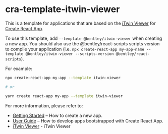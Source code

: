 # cra-template-itwin-viewer

This is a template for applications that are based on the [iTwin Viewer](https://github.com/imodeljs/itwin-viewer/tree/master/packages/modules/itwin-viewer-react) for [Create React App](https://github.com/facebook/create-react-app).

To use this template, add `--template @bentley/itwin-viewer` when creating a new app. You should also use the @bentley/react-scripts scripts version to compile your application (i.e. `npx create-react-app my-app-name --template @bentley/itwin-viewer --scripts-version @bentley/react-scripts`).

For example:

```sh
npx create-react-app my-app --template itwin-viewer

# or

yarn create react-app my-app --template itwin-viewer
```

For more information, please refer to:

- [Getting Started](https://create-react-app.dev/docs/getting-started) – How to create a new app.
- [User Guide](https://create-react-app.dev) – How to develop apps bootstrapped with Create React App.
- [iTwin Viewer](https://github.com/imodeljs/itwin-viewer/tree/master/packages/modules/itwin-viewer-react) - iTwin Viewer
